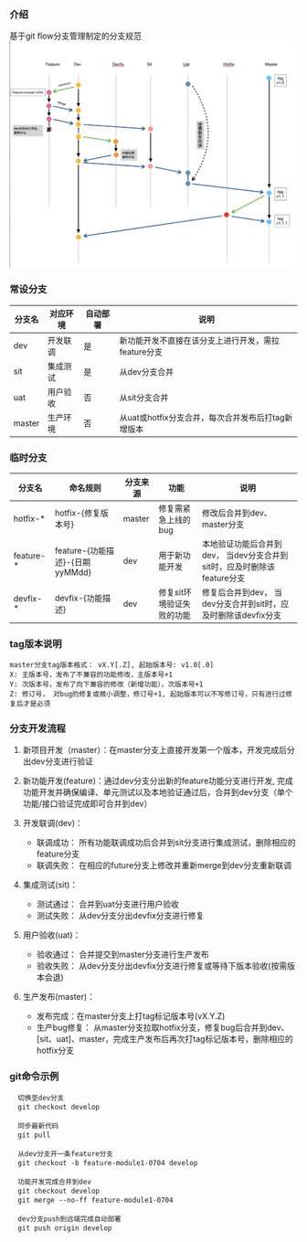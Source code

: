 ### 介绍
基于git flow分支管理制定的分支规范
![git-flow-pic.png](git-flow-pic.png)

### 常设分支
| 分支名 | 对应环境 | 自动部署 | 说明 |
| --- | --- | --- | --- |
| dev | 开发联调 | 是 | 新功能开发不直接在该分支上进行开发，需拉feature分支 |
| sit | 集成测试 | 是 | 从dev分支合并 |
| uat | 用户验收 | 否 | 从sit分支合并 |
| master | 生产环境  | 否  | 从uat或hotfix分支合并，每次合并发布后打tag新增版本 |

### 临时分支

| 分支名 | 命名规则 | 分支来源 | 功能 | 说明 | 
| --- | --- | --- | --- | --- |
| hotfix-* | hotfix-{修复版本号}  | master | 修复需紧急上线的bug | 修改后合并到dev、master分支|
| feature-* | feature-{功能描述}-{日期yyMMdd}  | dev | 用于新功能开发 | 本地验证功能后合并到dev， 当dev分支合并到sit时，应及时删除该feature分支|
| devfix-* | devfix-{功能描述}  | dev | 修复sit环境验证失败的功能 | 修复后合并到dev， 当dev分支合并到sit时，应及时删除该devfix分支|

### tag版本说明
```
master分支tag版本格式： vX.Y[.Z], 起始版本号: v1.0[.0]
X: 主版本号，发布了不兼容的功能修改，主版本号+1
Y: 次版本号，发布了向下兼容的修改（新增功能），次版本号+1
Z: 修订号， 对bug的修复或微小调整，修订号+1, 起始版本可以不写修订号，只有进行过修复后才是必须

```

### 分支开发流程

1. 新项目开发（master）：在master分支上直接开发第一个版本，开发完成后分出dev分支进行验证

2. 新功能开发(feature)：通过dev分支分出新的feature功能分支进行开发, 完成功能开发并确保编译、单元测试以及本地验证通过后，合并到dev分支（单个功能/接口验证完成即可合并到dev）

3. 开发联调(dev)：
   * 联调成功： 所有功能联调成功后合并到sit分支进行集成测试，删除相应的feature分支
   * 联调失败： 在相应的future分支上修改并重新merge到dev分支重新联调
     
4. 集成测试(sit)： 
   * 测试通过： 合并到uat分支进行用户验收
   * 测试失败： 从dev分支分出devfix分支进行修复
5. 用户验收(uat)： 
   * 验收通过： 合并提交到master分支进行生产发布
   * 验收失败： 从dev分支分出devfix分支进行修复或等待下版本验收(按需版本会退)
6. 生产发布(master)： 
   * 发布完成：在master分支上打tag标记版本号(vX.Y.Z)
   * 生产bug修复： 从master分支拉取hotfix分支，修复bug后合并到dev、[sit、uat]、master，完成生产发布后再次打tag标记版本号，删除相应的hotfix分支


### git命令示例
```
  切换至dev分支
  git checkout develop

  同步最新代码
  git pull

  从dev分支开一条feature分支
  git checkout -b feature-module1-0704 develop

  功能开发完成合并到dev
  git checkout develop
  git merge --no-ff feature-module1-0704

  dev分支push到远端完成自动部署
  git push origin develop
```